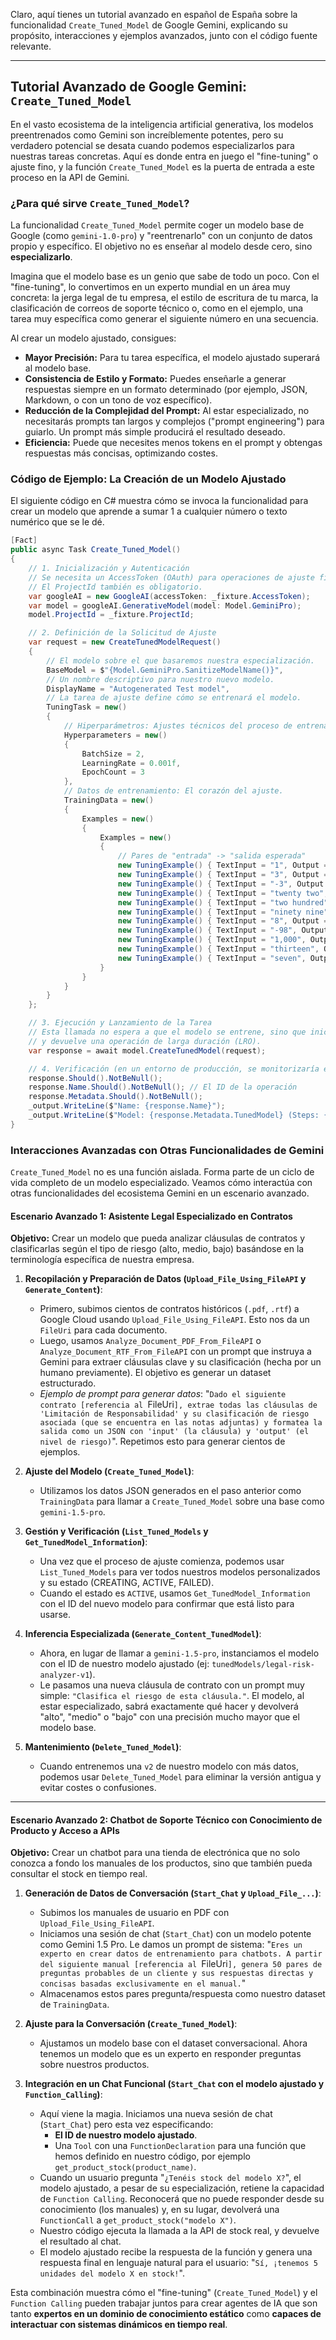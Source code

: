 Claro, aquí tienes un tutorial avanzado en español de España sobre la funcionalidad `Create_Tuned_Model` de Google Gemini, explicando su propósito, interacciones y ejemplos avanzados, junto con el código fuente relevante.

---

## Tutorial Avanzado de Google Gemini: `Create_Tuned_Model`

En el vasto ecosistema de la inteligencia artificial generativa, los modelos preentrenados como Gemini son increíblemente potentes, pero su verdadero potencial se desata cuando podemos especializarlos para nuestras tareas concretas. Aquí es donde entra en juego el "fine-tuning" o ajuste fino, y la función `Create_Tuned_Model` es la puerta de entrada a este proceso en la API de Gemini.

### ¿Para qué sirve `Create_Tuned_Model`?

La funcionalidad `Create_Tuned_Model` permite coger un modelo base de Google (como `gemini-1.0-pro`) y "reentrenarlo" con un conjunto de datos propio y específico. El objetivo no es enseñar al modelo desde cero, sino **especializarlo**.

Imagina que el modelo base es un genio que sabe de todo un poco. Con el "fine-tuning", lo convertimos en un experto mundial en un área muy concreta: la jerga legal de tu empresa, el estilo de escritura de tu marca, la clasificación de correos de soporte técnico o, como en el ejemplo, una tarea muy específica como generar el siguiente número en una secuencia.

Al crear un modelo ajustado, consigues:

*   **Mayor Precisión:** Para tu tarea específica, el modelo ajustado superará al modelo base.
*   **Consistencia de Estilo y Formato:** Puedes enseñarle a generar respuestas siempre en un formato determinado (por ejemplo, JSON, Markdown, o con un tono de voz específico).
*   **Reducción de la Complejidad del Prompt:** Al estar especializado, no necesitarás prompts tan largos y complejos ("prompt engineering") para guiarlo. Un prompt más simple producirá el resultado deseado.
*   **Eficiencia:** Puede que necesites menos tokens en el prompt y obtengas respuestas más concisas, optimizando costes.

### Código de Ejemplo: La Creación de un Modelo Ajustado

El siguiente código en C# muestra cómo se invoca la funcionalidad para crear un modelo que aprende a sumar 1 a cualquier número o texto numérico que se le dé.

```csharp
[Fact]
public async Task Create_Tuned_Model()
{
    // 1. Inicialización y Autenticación
    // Se necesita un AccessToken (OAuth) para operaciones de ajuste fino.
    // El ProjectId también es obligatorio.
    var googleAI = new GoogleAI(accessToken: _fixture.AccessToken);
    var model = googleAI.GenerativeModel(model: Model.GeminiPro);
    model.ProjectId = _fixture.ProjectId;

    // 2. Definición de la Solicitud de Ajuste
    var request = new CreateTunedModelRequest()
    {
        // El modelo sobre el que basaremos nuestra especialización.
        BaseModel = $"{Model.GeminiPro.SanitizeModelName()}",
        // Un nombre descriptivo para nuestro nuevo modelo.
        DisplayName = "Autogenerated Test model",
        // La tarea de ajuste define cómo se entrenará el modelo.
        TuningTask = new()
        {
            // Hiperparámetros: Ajustes técnicos del proceso de entrenamiento.
            Hyperparameters = new() 
            { 
                BatchSize = 2, 
                LearningRate = 0.001f, 
                EpochCount = 3 
            },
            // Datos de entrenamiento: El corazón del ajuste.
            TrainingData = new()
            {
                Examples = new()
                {
                    Examples = new()
                    {
                        // Pares de "entrada" -> "salida esperada"
                        new TuningExample() { TextInput = "1", Output = "2" },
                        new TuningExample() { TextInput = "3", Output = "4" },
                        new TuningExample() { TextInput = "-3", Output = "-2" },
                        new TuningExample() { TextInput = "twenty two", Output = "twenty three" },
                        new TuningExample() { TextInput = "two hundred", Output = "two hundred one" },
                        new TuningExample() { TextInput = "ninety nine", Output = "one hundred" },
                        new TuningExample() { TextInput = "8", Output = "9" },
                        new TuningExample() { TextInput = "-98", Output = "-97" },
                        new TuningExample() { TextInput = "1,000", Output = "1,001" },
                        new TuningExample() { TextInput = "thirteen", Output = "fourteen" },
                        new TuningExample() { TextInput = "seven", Output = "eight" },
                    }
                }
            }
        }
    };

    // 3. Ejecución y Lanzamiento de la Tarea
    // Esta llamada no espera a que el modelo se entrene, sino que inicia el proceso
    // y devuelve una operación de larga duración (LRO).
    var response = await model.CreateTunedModel(request);

    // 4. Verificación (en un entorno de producción, se monitorizaría el estado de la operación)
    response.Should().NotBeNull();
    response.Name.Should().NotBeNull(); // El ID de la operación
    response.Metadata.Should().NotBeNull();
    _output.WriteLine($"Name: {response.Name}");
    _output.WriteLine($"Model: {response.Metadata.TunedModel} (Steps: {response.Metadata.TotalSteps})");
}
```

### Interacciones Avanzadas con Otras Funcionalidades de Gemini

`Create_Tuned_Model` no es una función aislada. Forma parte de un ciclo de vida completo de un modelo especializado. Veamos cómo interactúa con otras funcionalidades del ecosistema Gemini en un escenario avanzado.

#### Escenario Avanzado 1: Asistente Legal Especializado en Contratos

**Objetivo:** Crear un modelo que pueda analizar cláusulas de contratos y clasificarlas según el tipo de riesgo (alto, medio, bajo) basándose en la terminología específica de nuestra empresa.

1.  **Recopilación y Preparación de Datos (`Upload_File_Using_FileAPI` y `Generate_Content`)**:
    *   Primero, subimos cientos de contratos históricos (`.pdf`, `.rtf`) a Google Cloud usando `Upload_File_Using_FileAPI`. Esto nos da un `FileUri` para cada documento.
    *   Luego, usamos `Analyze_Document_PDF_From_FileAPI` o `Analyze_Document_RTF_From_FileAPI` con un prompt que instruya a Gemini para extraer cláusulas clave y su clasificación (hecha por un humano previamente). El objetivo es generar un dataset estructurado.
    *   *Ejemplo de prompt para generar datos*: "`Dado el siguiente contrato [referencia al `FileUri`], extrae todas las cláusulas de 'Limitación de Responsabilidad' y su clasificación de riesgo asociada (que se encuentra en las notas adjuntas) y formatea la salida como un JSON con 'input' (la cláusula) y 'output' (el nivel de riesgo)`". Repetimos esto para generar cientos de ejemplos.

2.  **Ajuste del Modelo (`Create_Tuned_Model`)**:
    *   Utilizamos los datos JSON generados en el paso anterior como `TrainingData` para llamar a `Create_Tuned_Model` sobre una base como `gemini-1.5-pro`.

3.  **Gestión y Verificación (`List_Tuned_Models` y `Get_TunedModel_Information`)**:
    *   Una vez que el proceso de ajuste comienza, podemos usar `List_Tuned_Models` para ver todos nuestros modelos personalizados y su estado (CREATING, ACTIVE, FAILED).
    *   Cuando el estado es `ACTIVE`, usamos `Get_TunedModel_Information` con el ID del nuevo modelo para confirmar que está listo para usarse.

4.  **Inferencia Especializada (`Generate_Content_TunedModel`)**:
    *   Ahora, en lugar de llamar a `gemini-1.5-pro`, instanciamos el modelo con el ID de nuestro modelo ajustado (ej: `tunedModels/legal-risk-analyzer-v1`).
    *   Le pasamos una nueva cláusula de contrato con un prompt muy simple: `"Clasifica el riesgo de esta cláusula."`. El modelo, al estar especializado, sabrá exactamente qué hacer y devolverá "alto", "medio" o "bajo" con una precisión mucho mayor que el modelo base.

5.  **Mantenimiento (`Delete_Tuned_Model`)**:
    *   Cuando entrenemos una `v2` de nuestro modelo con más datos, podemos usar `Delete_Tuned_Model` para eliminar la versión antigua y evitar costes o confusiones.

---

#### Escenario Avanzado 2: Chatbot de Soporte Técnico con Conocimiento de Producto y Acceso a APIs

**Objetivo:** Crear un chatbot para una tienda de electrónica que no solo conozca a fondo los manuales de los productos, sino que también pueda consultar el stock en tiempo real.

1.  **Generación de Datos de Conversación (`Start_Chat` y `Upload_File_...`)**:
    *   Subimos los manuales de usuario en PDF con `Upload_File_Using_FileAPI`.
    *   Iniciamos una sesión de chat (`Start_Chat`) con un modelo potente como Gemini 1.5 Pro. Le damos un prompt de sistema: "`Eres un experto en crear datos de entrenamiento para chatbots. A partir del siguiente manual [referencia al `FileUri`], genera 50 pares de preguntas probables de un cliente y sus respuestas directas y concisas basadas exclusivamente en el manual.`"
    *   Almacenamos estos pares pregunta/respuesta como nuestro dataset de `TrainingData`.

2.  **Ajuste para la Conversación (`Create_Tuned_Model`)**:
    *   Ajustamos un modelo base con el dataset conversacional. Ahora tenemos un modelo que es un experto en responder preguntas sobre nuestros productos.

3.  **Integración en un Chat Funcional (`Start_Chat` con el modelo ajustado y `Function_Calling`)**:
    *   Aquí viene la magia. Iniciamos una nueva sesión de chat (`Start_Chat`) pero esta vez especificando:
        *   **El ID de nuestro modelo ajustado**.
        *   Una `Tool` con una `FunctionDeclaration` para una función que hemos definido en nuestro código, por ejemplo `get_product_stock(product_name)`.
    *   Cuando un usuario pregunta "`¿Tenéis stock del modelo X?`", el modelo ajustado, a pesar de su especialización, retiene la capacidad de `Function Calling`. Reconocerá que no puede responder desde su conocimiento (los manuales) y, en su lugar, devolverá una `FunctionCall` a `get_product_stock("modelo X")`.
    *   Nuestro código ejecuta la llamada a la API de stock real, y devuelve el resultado al chat.
    *   El modelo ajustado recibe la respuesta de la función y genera una respuesta final en lenguaje natural para el usuario: "`Sí, ¡tenemos 5 unidades del modelo X en stock!`".

Esta combinación muestra cómo el "fine-tuning" (`Create_Tuned_Model`) y el `Function Calling` pueden trabajar juntos para crear agentes de IA que son tanto **expertos en un dominio de conocimiento estático** como **capaces de interactuar con sistemas dinámicos en tiempo real**.